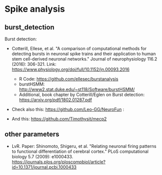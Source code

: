 # Spike analysis


## burst_detection

Burst detection:

* Cotterill, Ellese, et al. "A comparison of computational methods for detecting bursts in neuronal spike trains and their application to human stem cell-derived neuronal networks." Journal of neurophysiology 116.2 (2016): 306-321. Link: https://www.physiology.org/doi/full/10.1152/jn.00093.2016  
  * R Code: https://github.com/ellesec/burstanalysis
  * burstHSMM: http://www2.stat.duke.edu/~st118/Software/burstHSMM/
  * Additional, book chapter by Cotterill/Eglen on Burst detection: https://arxiv.org/pdf/1802.01287.pdf
  
* Check also this: https://github.com/Leo-GG/NeuroFun :
* And this: https://github.com/Timothysit/mecp2

## other parameters
* LvR. Paper:
  Shinomoto, Shigeru, et al. "Relating neuronal firing patterns to functional differentiation of cerebral cortex." PLoS computational biology 5.7 (2009): e1000433. https://journals.plos.org/ploscompbiol/article?id=10.1371/journal.pcbi.1000433
  
